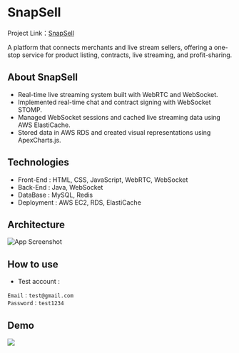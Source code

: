 
# SnapSell 
Project Link：[SnapSell](https://techwavelab.com/index.html)

A platform that connects merchants and live stream sellers, offering a one-stop service for product listing, contracts, live streaming, and profit-sharing.
## About SnapSell
- Real-time live streaming system built with WebRTC and WebSocket.
- Implemented real-time chat and contract signing with WebSocket STOMP. 
- Managed WebSocket sessions and cached live streaming data using AWS ElastiCache. 
- Stored data in AWS RDS and created visual representations using ApexCharts.js. 
## Technologies
- Front-End : HTML, CSS, JavaScript, WebRTC, WebSocket
- Back-End : Java, WebSocket
- DataBase : MySQL, Redis
- Deployment : AWS EC2, RDS, ElastiCache






## Architecture

![App Screenshot](https://seanproject.s3.ap-northeast-1.amazonaws.com/%E6%88%AA%E5%9C%96+2024-10-20+%E4%B8%8B%E5%8D%883.33.01.png)
## How to use
- Test account :
```
Email：test@gmail.com
Password：test1234
```
## Demo
[![](https://seanproject.s3.ap-northeast-1.amazonaws.com/SnapSell.png)](https://www.youtube.com/watch?v=q1j3wxlPqQQ)



